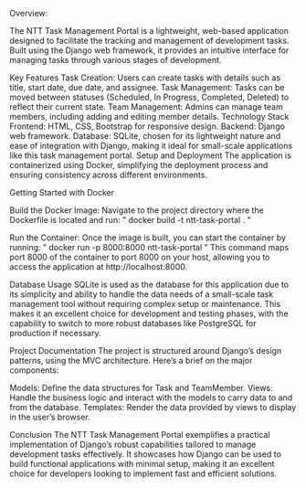 Overview:

The NTT Task Management Portal is a lightweight, web-based application designed to facilitate the tracking and management of development tasks. Built using the Django web framework, it provides an intuitive interface for managing tasks through various stages of development.

Key Features
Task Creation: Users can create tasks with details such as title, start date, due date, and assignee.
Task Management: Tasks can be moved between statuses (Scheduled, In Progress, Completed, Deleted) to reflect their current state.
Team Management: Admins can manage team members, including adding and editing member details.
Technology Stack
Frontend: HTML, CSS, Bootstrap for responsive design.
Backend: Django web framework.
Database: SQLite, chosen for its lightweight nature and ease of integration with Django, making it ideal for small-scale applications like this task management portal.
Setup and Deployment
The application is containerized using Docker, simplifying the deployment process and ensuring consistency across different environments.

Getting Started with Docker

Build the Docker Image:
Navigate to the project directory where the Dockerfile is located and run:
" docker build -t ntt-task-portal . "

Run the Container:
Once the image is built, you can start the container by running:
" docker run -p 8000:8000 ntt-task-portal "
This command maps port 8000 of the container to port 8000 on your host, allowing you to access the application at http://localhost:8000.

Database Usage
SQLite is used as the database for this application due to its simplicity and ability to handle the data needs of a small-scale task management tool without requiring complex setup or maintenance. This makes it an excellent choice for development and testing phases, with the capability to switch to more robust databases like PostgreSQL for production if necessary.

Project Documentation
The project is structured around Django’s design patterns, using the MVC architecture. Here’s a brief on the major components:

Models: Define the data structures for Task and TeamMember.
Views: Handle the business logic and interact with the models to carry data to and from the database.
Templates: Render the data provided by views to display in the user’s browser.

Conclusion
The NTT Task Management Portal exemplifies a practical implementation of Django’s robust capabilities tailored to manage development tasks effectively. It showcases how Django can be used to build functional applications with minimal setup, making it an excellent choice for developers looking to implement fast and efficient solutions.
